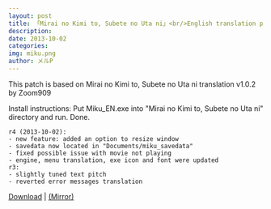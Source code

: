 ```yaml
---
layout: post
title: 「Mirai no Kimi to, Subete no Uta ni」<br/>English translation patch r4
description:
date: 2013-10-02
categories:
img: miku.png
author: メルP
---
```

This patch is based on Mirai no Kimi to, Subete no Uta ni translation v1.0.2 by Zoom909  

Install instructions: Put Miku_EN.exe into "Mirai no Kimi to, Subete no Uta ni"
directory and run. Done.  

```
r4 (2013-10-02):  
- new feature: added an option to resize window  
- savedata now located in "Documents/miku_savedata"  
- fixed possible issue with movie not playing  
- engine, menu translation, exe icon and font were updated  
r3:  
- slightly tuned text pitch  
- reverted error messages translation  
```

[Download](https://www.dropbox.com/s/7u8x9h3fe5l5u8y/Mirai_no_Kimi_to_Eng_Patch_r4.7z) |
[(Mirror)](https://mega.nz/#!fVpzxLYa!F5FMertl6d5CYX6N7kAnYdvhO2W84eTZbdL6mB3Zyo4)  
